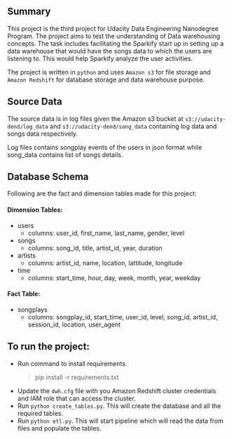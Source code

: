 ## Summary
This project is the third project for Udacity Data Engineering Nanodegree Program.
The project aims to test the understanding of Data warehousing concepts.
The task includes facilitating the Sparkify start up in setting up a data warehouse
that would have the songs data to which the users are listening to. 
This would help Sparkify analyze the user activities.

The project is written in `python` and uses `Amazon s3` for file storage and `Amazon Redshift`
 for database storage and data warehouse purpose.

## Source Data
The source data is in log files given the Amazon s3 bucket  at `s3://udacity-dend/log_data` 
and `s3://udacity-dend/song_data` containing log data and songs data respectively.

Log files contains songplay events of the users in json format 
while song_data contains list of songs details.

## Database Schema
Following are the fact and dimension tables made for this project:
#### Dimension Tables:
   * users
        * columns: user_id, first_name, last_name, gender, level
   * songs
        * columns: song_id, title, artist_id, year, duration
   * artists
        * columns: artist_id, name, location, lattitude, longitude
   * time
        * columns: start_time, hour, day, week, month, year, weekday
   
#### Fact Table:
   * songplays
        * columns: songplay_id, start_time, user_id, level, song_id, artist_id, session_id, location, user_agent

## To run the project:
   * Run command to install requirements.
        > pip install -r requirements.txt
   * Update the `dwh.cfg` file with you Amazon Redshift cluster credentials and IAM role that can access the cluster.
   * Run `python create_tables.py`. This will create the database and all the required tables.
   * Run `python etl.py`. This will start pipeline which will read the data from files and populate the tables.
